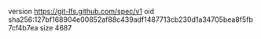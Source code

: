 version https://git-lfs.github.com/spec/v1
oid sha256:127bf168904e00852af88c439adf1487713cb230d1a34705bea8f5fb7cf4b7ea
size 4687
